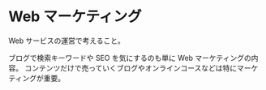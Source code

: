 # Web マーケティング

Web サービスの運営で考えること。

ブログで検索キーワードや SEO を気にするのも単に Web マーケティングの内容。
コンテンツだけで売っていくブログやオンラインコースなどは特にマーケティングが重要。
